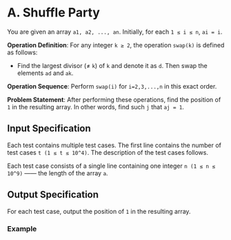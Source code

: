 # A. Shuffle Party

You are given an array `a1, a2, ..., an`. Initially, for each `1 ≤ i ≤ n`, `ai = i`.

**Operation Definition**: For any integer `k ≥ 2`, the operation `swap(k)` is defined as follows:

- Find the largest divisor (≠ `k`) of `k` and denote it as `d`. Then swap the elements `ad` and `ak`.

**Operation Sequence**: Perform `swap(i)` for `i=2,3,...,n` in this exact order.

**Problem Statement**: After performing these operations, find the position of `1` in the resulting array. In other words, find such `j` that `aj = 1`.

## Input Specification
Each test contains multiple test cases. The first line contains the number of test cases `t (1 ≤ t ≤ 10^4)`. The description of the test cases follows.

Each test case consists of a single line containing one integer `n (1 ≤ n ≤ 10^9)` —— the length of the array `a`.

## Output Specification
For each test case, output the position of `1` in the resulting array.

### Example

